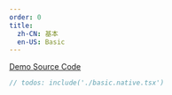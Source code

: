 ```yaml
---
order: 0
title:
  zh-CN: 基本
  en-US: Basic
---
```


[Demo Source Code](https://github.com/ant-design/ant-design-mobile-rn/blob/master/components/tab-bar/demo/basic.native.tsx)

````jsx
// todos: include('./basic.native.tsx')
````
